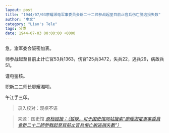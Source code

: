 ```yaml
---
layout: post
title: "1944/07/03廖耀湘电军事委员会新二十二师参战起至目前止官兵伤亡脱逃损失数"
author: "电文"
category: "Liao's Tele"
tags: 分类
date: 1944-07-03 00:00:00 +0000
---
```


急，渝军委会阪密加表。

师参战起至目前止计亡官53兵1363，伤官125兵3472，失兵22，逃兵29，病故兵51。

谨电鉴核。

职新二二师长廖耀湘叩。

午江手三印。

> 录入校对：观棋不语

> 来源：国史馆 [*原档链接：（暂缺，可于国史馆网站搜索“廖耀湘電軍事委員會新二十二師參戰起至目前止官兵傷亡脫逃損失數”）*]()
